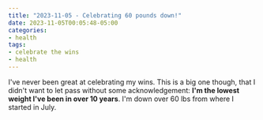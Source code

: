 ```yaml
---
title: "2023-11-05 - Celebrating 60 pounds down!"
date: 2023-11-05T00:05:48-05:00
categories:
- health
tags:
- celebrate the wins
- health
---
```



I've never been great at celebrating my wins.  This is a big one though, that I didn't want to let pass without some acknowledgement:  **I'm the lowest weight I've been in over 10 years**.  I'm down over 60 lbs from where I started in July.
